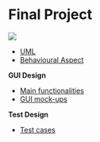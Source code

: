 # Final Project 

<img src='https://bettercodehub.com/edge/badge/davidrsfalcao/LPOO1617_T5G2?branch=master&token=8d61e5eb1031cb8f3c6d7bad3bc8c771fe6f5aab'>

* [UML](https://github.com/davidrsfalcao/LPOO1617_T5G2/blob/final-project/Intermediate%20Check-Point/JetPoo.pdf) 
* [Behavioural Aspect](https://github.com/davidrsfalcao/LPOO1617_T5G2/blob/final-project/Intermediate%20Check-Point/Behavioural%20Automaton.pdf)

**GUI Design**
* [Main functionalities](https://github.com/davidrsfalcao/LPOO1617_T5G2/blob/final-project/Intermediate%20Check-Point/GUI%20functionalities.md)
* [GUI mock-ups](https://github.com/davidrsfalcao/LPOO1617_T5G2/blob/final-project/Intermediate%20Check-Point/GUI%20mock-ups.pdf)

**Test Design**

* [Test cases](https://github.com/davidrsfalcao/LPOO1617_T5G2/blob/final-project/Intermediate%20Check-Point/Test%20Cases.md)

